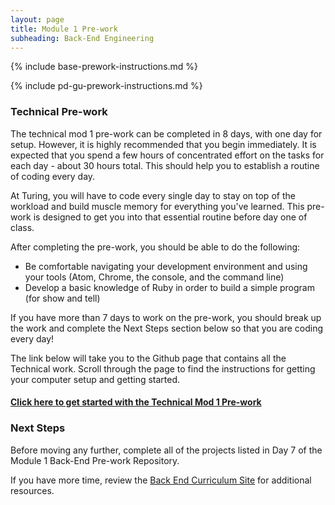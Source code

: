 ```yaml
---
layout: page
title: Module 1 Pre-work
subheading: Back-End Engineering
---
```


{% include base-prework-instructions.md %}

{% include pd-gu-prework-instructions.md %}

### Technical Pre-work

The technical mod 1 pre-work can be completed in 8 days, with one day for setup. However, it is highly recommended that you begin  immediately. It is expected that you spend a few hours of concentrated effort on the tasks for each day - about 30 hours total. This should help you to establish a routine of coding every day.

At Turing, you will have to code every single day to stay on top of the workload and build muscle memory for everything you've learned. This pre-work is designed to get you into that essential routine before day one of class.

After completing the pre-work, you should be able to do the following:

* Be comfortable navigating your development environment and using your tools (Atom, Chrome, the console, and the command line)
* Develop a basic knowledge of Ruby in order to build a simple program (for show and tell)

If you have more than 7 days to work on the pre-work, you should break up the work and complete the Next Steps section below so that you are coding every day!

The link below will take you to the Github page that contains all the Technical work. Scroll through the page to find the instructions for getting your computer setup and getting started.

#### [Click here to get started with the Technical Mod 1 Pre-work](https://github.com/turingschool-examples/backend_mod_1_prework)

### Next Steps

Before moving any further, complete all of the projects listed in Day 7 of the Module 1 Back-End Pre-work Repository.

If you have more time, review the [Back End Curriculum Site](http://backend.turing.io/) for additional resources.
